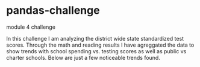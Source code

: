# pandas-challenge
module 4 challenge

In this challenge I am analyzing the district wide state standardized test scores. Through the math and reading results I have agreggated the data to show trends with school spending vs. testing scores as well as public vs charter schools. Below are just a few noticeable trends found. 
 
 
